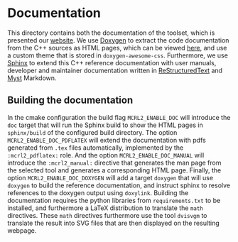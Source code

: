 # Documentation

This directory contains both the documentation of the toolset, which is presented our [website](mcrl2.org). We use [Doxygen](https://www.doxygen.nl/) to extract the code documentation from the C++ sources as HTML pages, which can be viewed [here](https://mcrl2.org/web/doxygen/index.html), and use a custom theme that is stored in `doxygen-awesome-css`. Furthermore, we use [Sphinx](https://www.sphinx-doc.org/) to extend this C++ reference documentation with user manuals, developer and maintainer documentation written in [ReStructuredText](https://www.sphinx-doc.org/en/master/usage/restructuredtext/basics.html) and [Myst](https://mystmd.org/) Markdown.

## Building the documentation

In the cmake configuration the build flag `MCRL2_ENABLE_DOC` will introduce the `doc` target that will run the Sphinx build to show the HTML pages in `sphinx/build` of the configured build directory. The option `MCRL2_ENABLE_DOC_PDFLATEX` will extend the documentation with pdfs generated from `.tex` files automatically, implemented by the `:mcrl2_pdflatex:` role. And the option `MCRL2_ENABLE_DOC_MANUAL` will introduce the `:mcrl2_manual:` directive that generates the man page from the selected tool and generates a corresponding HTML page. Finally, the option `MCRL2_ENABLE_DOC_DOXYGEN` will add a target `doxygen` that will use `doxygen` to build the reference documentation, and instruct sphinx to resolve references to the doxygen output using `doxylink`. Building the documentation requires the python libraries from `requirements.txt` to be installed, and furthermore a LaTeX distribution to translate the `math` directives. These `math` directives furthermore use the tool `dvisvgm` to translate the result into SVG files that are then displayed on the resulting webpage.